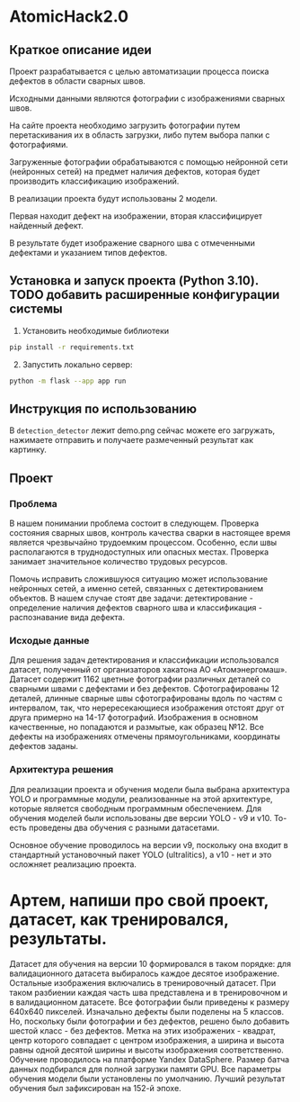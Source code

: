 # AtomicHack2.0

## Краткое описание идеи

Проект разрабатывается с целью автоматизации процесса поиска дефектов в области сварных швов.

Исходными данными являются фотографии с изображениями сварных швов.

На сайте проекта необходимо загрузить фотографии путем перетаскивания их в область загрузки, либо путем выбора папки с фотографиями.

Загруженные фотографии обрабатываются с помощью нейронной сети (нейронных сетей) на предмет наличия дефектов, которая будет производить классификацию изображений.

В реализации проекта будут использованы 2 модели. 

Первая находит дефект на изображении, вторая классифицирует найденный дефект.

В результате будет изображение сварного шва с отмеченными дефектами и указанием типов дефектов.

## Установка и запуск проекта (Python 3.10). TODO добавить расширенные конфигурации системы
1. Установить необходимые библиотеки
```bash
pip install -r requirements.txt
```
2. Запустить локально сервер:
```bash
python -m flask --app app run
```

## Инструкция по использованию
В `detection_detector` лежит demo.png сейчас можете его загружать, нажимаете отправить и получаете размеченный результат как картинку.


## Проект

### Проблема

В нашем понимании проблема состоит в следующем. Проверка состояния сварных швов, контроль качества сварки в настоящее время является чрезвычайно трудоемким процессом. Особенно, если швы располагаются в труднодоступных или опасных местах. Проверка занимает значительное количество трудовых ресурсов. 

Помочь исправить сложившуюся ситуацию может использование нейронных сетей, а именно сетей, связанных с детектированием объектов. В нашем случае стоят две задачи: детектирование - определение наличия дефектов сварного шва и классификация - распознавание вида дефекта.

### Исходые данные

Для решения задач детектирования и классификации использовался датасет, полученный от организаторов хакатона АО «Атомэнергомаш». Датасет содержит 1162 цветные фотографии различных деталей со сварными швами с дефектами и без дефектов. Сфотографированы 12 деталей, длинные сварные швы сфотографированы вдоль по частям с интервалом, так, что нерересекающиеся изображения отстоят друг от друга примерно на 14-17 фотографий. Изображения в основном качественные, но попадаются и размытые, как образец №12. Все дефекты на изображениях отмечены прямоугольниками, координаты дефектов заданы.

### Архитектура решения

Для реализации проекта и обучения модели была выбрана архитектура YOLO и программные модули, реализованные на этой архитектуре, которые является свободным программным обеспечением. Для обучения моделей были использованы две версии YOLO - v9 и v10. То-есть проведены два обучения с разными датасетами. 

Основное обучение проводилось на версии v9, поскольку она входит в стандартный установочный пакет YOLO (ultralitics), а v10 - нет и это осложняет реализацию проекта.

# Артем, напиши про свой проект, датасет, как тренировался, результаты.

Датасет для обучения на версии 10 формировался в таком порядке: для валидационного датасета выбиралось каждое десятое изображение. Остальные изображения включались в тренировочный датасет. При таком разбиении каждая часть шва  представлена и в тренировочном и в валидационном датасете. Все фотографии были приведены к размеру 640х640 пикселей.
Изначально дефекты были поделены на 5 классов. Но, поскольку были фотографии и без дефектов, решено было добавить шестой класс - без дефектов. Метка на этих изображених - квадрат, центр которого совпадает с центром изображения, а ширина и высота равны одной десятой ширины и высоты изображения соответственно. Обучение проводилось на платформе Yandex DataSphere.
Размер батча данных подбирался для полной загрузки памяти GPU. Все параметры обучения модели были установлены по умолчанию.
Лучший результат обучения был зафиксирован на 152-й эпохе.
